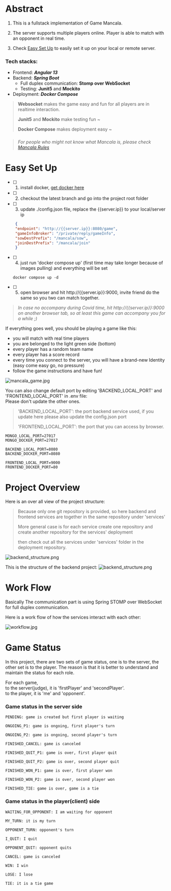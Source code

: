 # Abstract
1. This is a fullstack implementation of Game Mancala.

2. The server supports multiple players online. Player is able to match with an opponent in real time. 

4. Check [Easy Set Up](#easy-set-up) to easily set it up on your local or remote server.


### Tech stacks:
  - Frontend: ***Angular 13***
  - Backend: ***Spring Boot***
    - Full duplex communication: **Stomp over WebSocket**
    - Testing: **Junit5** and **Mockito**
  - Deployment: ***Docker Compose***
 

> **Websocket** makes the game easy and fun for all players are in realtime interaction. 
> 
> **Junit5** and **Mockito** make testing fun ~
> 
> **Docker Compose** makes deployment easy ~

###
> *For people who might not know what Mancala is, please check [Mancala Rules](https://www.youtube.com/watch?v=OX7rj93m6o8)*


# Easy Set Up
 
- [ ] 1. install docker, [get docker here](https://docs.docker.com/get-docker/)
- [ ] 2. checkout the latest branch and go into the project root folder
- [ ] 3. update ./config.json file, replace the {{server.ip}} to your local/server ip
    ```json
     {
     "endpoint": "http://{{server.ip}}:8080/game",
     "gameInfoBroker": "/private/reply/gameInfo",
     "sowDestPrefix": "/mancala/sow",
     "joinDestPrefix": "/mancala/join"
     }
    ```
- [ ] 4. just run 'docker compose up' (first time may take longer because of images pulling) and everything will be set
    ```
    docker compose up -d
    ``` 
- [ ] 5. open browser and hit http://{{server.ip}}:9000, invite friend do the same so you two can match together.
> *In case no accompany during Covid time, hit http://{{server.ip}}:9000 on another browser tab,
> so at least this game can accompany you for a while ;)*

If everything goes well, you should be playing a game like this:
- you will match with real time players
- you are belonged to the light green side (bottom)
- every player has a random team name
- every player has a score record
- every time you connect to the server, you will have a brand-new Identity (easy come easy go, no pressure)
- follow the game instructions and have fun!

![mancala_game.jpg](readme/mancala-game.jpg)

You can also change default port by editing 'BACKEND_LOCAL_PORT' and 'FRONTEND_LOCAL_PORT' in .env file:\
Please don't update the other ones.
>'BACKEND_LOCAL_PORT': the port backend service used,
> if you update here please also update the config.json port
> 
>'FRONTEND_LOCAL_PORT': the port that you can access by browser.

```lombok.config
MONGO_LOCAL_PORT=27017
MONGO_DOCKER_PORT=27017

BACKEND_LOCAL_PORT=8080
BACKEND_DOCKER_PORT=8080

FRONTEND_LOCAL_PORT=9000
FRONTEND_DOCKER_PORT=80
```

# Project Overview
Here is an over all view of the project structure:
> Because only one git repository is provided, so here backend and frontend services are together in the same
> repository under 'services'
>
> More general case is for each service create one repository
> and create another repository for the services' deployment
> 
> then check out all the services under 'services' folder in the deployment repository.

![backend_structure.png](readme/mancala-structure.png)

This is the structure of the backend project:
![backend_structure.png](readme/mancala-backend-structure.png)


# Work Flow
Basically The communication part is using Spring STOMP over WebSocket for full duplex communication.


Here is a work flow of how the services interact with each other:

![workflow.jpg](readme/workflow.jpg)


# Game Status
In this project, there are two sets of game status, one is to the server, the other set is to the player.
The reason is that it is better to understand and maintain the status for each role.

For each game,\
to the server(judge), it is 'firstPlayer' and 'secondPlayer'.\
to the player, it is 'me' and 'opponent'.

### Game status in the server side
```lombok.config
PENDING: game is created but first player is waiting

ONGOING_P1: game is ongoing, first player's turn

ONGOING_P2: game is ongoing, second player's turn

FINISHED_CANCEL: game is canceled

FINISHED_QUIT_P1: game is over, first player quit

FINISHED_QUIT_P2: game is over, second player quit

FINISHED_WON_P1: game is over, first player won

FINISHED_WON_P2: game is over, second player won

FINISHED_TIE: game is over, game is a tie
```

### Game status in the player(client) side
```lombok.config
WAITING_FOR_OPPONENT: I am waiting for opponent

MY_TURN: it is my turn

OPPONENT_TURN: opponent's turn

I_QUIT: I quit

OPPONENT_QUIT: opponent quits

CANCEL: game is canceled

WIN: I win

LOSE: I lose

TIE: it is a tie game
```
    